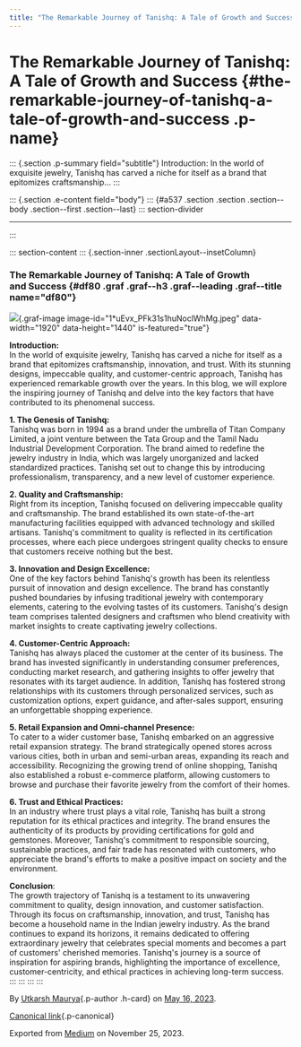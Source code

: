 ```yaml
---
title: "The Remarkable Journey of Tanishq: A Tale of Growth and Success"
---
```


<div>

# The Remarkable Journey of Tanishq: A Tale of Growth and Success {#the-remarkable-journey-of-tanishq-a-tale-of-growth-and-success .p-name}

</div>

::: {.section .p-summary field="subtitle"}
Introduction: In the world of exquisite jewelry, Tanishq has carved a
niche for itself as a brand that epitomizes craftsmanship...
:::

::: {.section .e-content field="body"}
::: {#a537 .section .section .section--body .section--first .section--last}
::: section-divider

------------------------------------------------------------------------
:::

::: section-content
::: {.section-inner .sectionLayout--insetColumn}
### The Remarkable Journey of Tanishq: A Tale of Growth and Success {#df80 .graf .graf--h3 .graf--leading .graf--title name="df80"}

![](https://cdn-images-1.medium.com/max/800/1*uEvx_PFk31s1huNoclWhMg.jpeg){.graf-image
image-id="1*uEvx_PFk31s1huNoclWhMg.jpeg" data-width="1920"
data-height="1440" is-featured="true"}

**Introduction:**\
In the world of exquisite jewelry, Tanishq has carved a niche for itself
as a brand that epitomizes craftsmanship, innovation, and trust. With
its stunning designs, impeccable quality, and customer-centric approach,
Tanishq has experienced remarkable growth over the years. In this blog,
we will explore the inspiring journey of Tanishq and delve into the key
factors that have contributed to its phenomenal success.

**1. The Genesis of Tanishq:**\
Tanishq was born in 1994 as a brand under the umbrella of Titan Company
Limited, a joint venture between the Tata Group and the Tamil Nadu
Industrial Development Corporation. The brand aimed to redefine the
jewelry industry in India, which was largely unorganized and lacked
standardized practices. Tanishq set out to change this by introducing
professionalism, transparency, and a new level of customer experience.

**2. Quality and Craftsmanship:**\
Right from its inception, Tanishq focused on delivering impeccable
quality and craftsmanship. The brand established its own
state-of-the-art manufacturing facilities equipped with advanced
technology and skilled artisans. Tanishq's commitment to quality is
reflected in its certification processes, where each piece undergoes
stringent quality checks to ensure that customers receive nothing but
the best.

**3. Innovation and Design Excellence:**\
One of the key factors behind Tanishq's growth has been its relentless
pursuit of innovation and design excellence. The brand has constantly
pushed boundaries by infusing traditional jewelry with contemporary
elements, catering to the evolving tastes of its customers. Tanishq's
design team comprises talented designers and craftsmen who blend
creativity with market insights to create captivating jewelry
collections.

**4. Customer-Centric Approach:**\
Tanishq has always placed the customer at the center of its business.
The brand has invested significantly in understanding consumer
preferences, conducting market research, and gathering insights to offer
jewelry that resonates with its target audience. In addition, Tanishq
has fostered strong relationships with its customers through
personalized services, such as customization options, expert guidance,
and after-sales support, ensuring an unforgettable shopping experience.

**5. Retail Expansion and Omni-channel Presence:**\
To cater to a wider customer base, Tanishq embarked on an aggressive
retail expansion strategy. The brand strategically opened stores across
various cities, both in urban and semi-urban areas, expanding its reach
and accessibility. Recognizing the growing trend of online shopping,
Tanishq also established a robust e-commerce platform, allowing
customers to browse and purchase their favorite jewelry from the comfort
of their homes.

**6. Trust and Ethical Practices:**\
In an industry where trust plays a vital role, Tanishq has built a
strong reputation for its ethical practices and integrity. The brand
ensures the authenticity of its products by providing certifications for
gold and gemstones. Moreover, Tanishq's commitment to responsible
sourcing, sustainable practices, and fair trade has resonated with
customers, who appreciate the brand's efforts to make a positive impact
on society and the environment.

**Conclusion**:\
The growth trajectory of Tanishq is a testament to its unwavering
commitment to quality, design innovation, and customer satisfaction.
Through its focus on craftsmanship, innovation, and trust, Tanishq has
become a household name in the Indian jewelry industry. As the brand
continues to expand its horizons, it remains dedicated to offering
extraordinary jewelry that celebrates special moments and becomes a part
of customers' cherished memories. Tanishq's journey is a source of
inspiration for aspiring brands, highlighting the importance of
excellence, customer-centricity, and ethical practices in achieving
long-term success.
:::
:::
:::
:::

By [Utkarsh Maurya](https://medium.com/@sankalp.1519){.p-author .h-card}
on [May 16, 2023](https://medium.com/p/b6bc6ce92f70).

[Canonical
link](https://medium.com/@sankalp.1519/the-remarkable-journey-of-tanishq-a-tale-of-growth-and-success-b6bc6ce92f70){.p-canonical}

Exported from [Medium](https://medium.com) on November 25, 2023.
